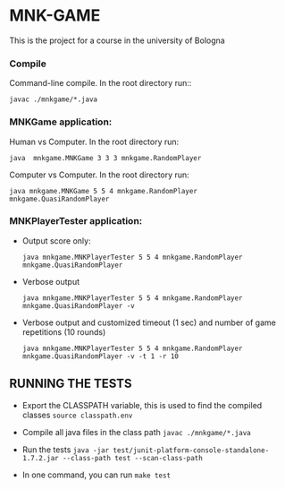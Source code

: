 # MNK-GAME
This is the project for a course in the university of Bologna

### Compile

Command-line compile.  In the root directory run::

```javac ./mnkgame/*.java```


### MNKGame application:

 Human vs Computer.  In the root directory run:
	
```java  mnkgame.MNKGame 3 3 3 mnkgame.RandomPlayer```


Computer vs Computer. In the root directory run:

```java mnkgame.MNKGame 5 5 4 mnkgame.RandomPlayer mnkgame.QuasiRandomPlayer```


### MNKPlayerTester application:

- Output score only:

	```java mnkgame.MNKPlayerTester 5 5 4 mnkgame.RandomPlayer mnkgame.QuasiRandomPlayer```

- Verbose output

	```java mnkgame.MNKPlayerTester 5 5 4 mnkgame.RandomPlayer mnkgame.QuasiRandomPlayer -v```


- Verbose output and customized timeout (1 sec) and number of game repetitions (10 rounds)


	```java mnkgame.MNKPlayerTester 5 5 4 mnkgame.RandomPlayer mnkgame.QuasiRandomPlayer -v -t 1 -r 10```


## RUNNING THE TESTS
- Export the CLASSPATH variable, this is used to find the compiled classes 
```source classpath.env```
  
- Compile all java files in the class path 
```javac ./mnkgame/*.java```

- Run the tests
```java -jar test/junit-platform-console-standalone-1.7.2.jar --class-path test --scan-class-path```

- In one command, you can run 
```make test```